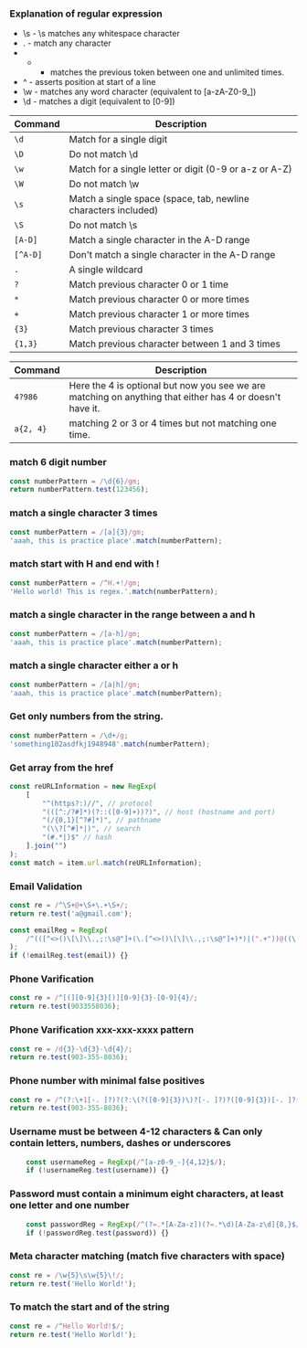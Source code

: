 ### Explanation of regular expression
- \s - \s matches any whitespace character
- . - match any character
- + - matches the previous token between one and unlimited times.
- ^ - asserts position at start of a line
- \w - matches any word character (equivalent to [a-zA-Z0-9_])
- \d - matches a digit (equivalent to [0-9])

| Command | Description |
| --- | --- |
| `\d` | Match for a single digit |
| `\D` | Do not match \d |
| `\w` | Match for a single letter or digit (0-9 or a-z or A-Z) |
| `\W` | Do not match \w |
| `\s` | Match a single space (space, tab, newline characters included) |
| `\S` | Do not match \s |
| `[A-D]` | Match a single character in the A-D range |
| `[^A-D]` | Don't match a single character in the A-D range |
| `.` | A single wildcard |
| `?` | Match previous character 0 or 1 time |
| `*` | Match previous character 0 or more times |
| `+` | Match previous character 1 or more times |
| `{3}` | Match previous character 3 times |
| `{1,3}` | Match previous character between 1 and 3 times |

| Command | Description |
| --- | --- |
| `4?986` | Here the 4 is optional but now you see we are matching on anything that either has 4 or doesn't have it. |
| `a{2, 4}` | matching 2 or 3 or 4 times but not matching one time. |


### match 6 digit number
```Javascript
const numberPattern = /\d{6}/gm;
return numberPattern.test(123456);
```

### match a single character 3 times
```Javascript
const numberPattern = /[a]{3}/gm;
'aaah, this is practice place'.match(numberPattern);
```

### match start with H and end with !
```Javascript
const numberPattern = /^H.+!/gm;
'Hello world! This is regex.'.match(numberPattern);
```

### match a single character in the range between a and h
```Javascript
const numberPattern = /[a-h]/gm;
'aaah, this is practice place'.match(numberPattern);
```

### match a single character either a or h
```Javascript
const numberPattern = /[a|h]/gm;
'aaah, this is practice place'.match(numberPattern);
```

### Get only numbers from the string.
```Javascript
const numberPattern = /\d+/g;
'something102asdfkj1948948'.match(numberPattern);
```

### Get array from the href
```Javascript
const reURLInformation = new RegExp(
    [
        "^(https?:)//", // protocol
        "(([^:/?#]*)(?::([0-9]+))?)", // host (hostname and port)
        "(/{0,1}[^?#]*)", // pathname
        "(\\?[^#]*|)", // search
        "(#.*|)$" // hash
    ].join("")
);
const match = item.url.match(reURLInformation);
```

### Email Validation
```Javascript
const re = /^\S+@+\S+\.+\S+/;
return re.test('a@gmail.com');

const emailReg = RegExp(
    /^(([^<>()\[\]\\.,;:\s@"]+(\.[^<>()\[\]\\.,;:\s@"]+)*)|(".+"))@((\[[0-9]{1,3}\.[0-9]{1,3}\.[0-9]{1,3}\.[0-9]{1,3}\])|(([a-zA-Z\-0-9]+\.)+[a-zA-Z]{2,}))$/gm
);
if (!emailReg.test(email)) {}
```

### Phone Varification
```Javascript
const re = /^[(][0-9]{3}[)][0-9]{3}-[0-9]{4}/;
return re.test(9033558036);
```

### Phone Varification xxx-xxx-xxxx pattern
```Javascript
const re = /d{3}-\d{3}-\d{4}/;
return re.test(903-355-8036);
```

### Phone number with minimal false positives
```Javascript
const re = /^(?:\+1[-. ]?)?(?:\(?([0-9]{3})\)?[-. ]?)?([0-9]{3})[-. ]?([0-9]{4})$/gm;
return re.test(903-355-8036);
```

### Username must be between 4-12 characters & Can only contain letters, numbers, dashes or underscores
```Javascript
    const usernameReg = RegExp(/^[a-z0-9_-]{4,12}$/);
    if (!usernameReg.test(username)) {}
```

### Password must contain a minimum eight characters, at least one letter and one number
```Javascript
    const passwordReg = RegExp(/^(?=.*[A-Za-z])(?=.*\d)[A-Za-z\d]{8,}$/);
    if (!passwordReg.test(password)) {}
```

### Meta character matching (match five characters with space)
```Javascript
const re = /\w{5}\s\w{5}\!/;
return re.test('Hello World!');
```

### To match the start and of the string
```Javascript
const re = /^Hello World!$/;
return re.test('Hello World!');
```